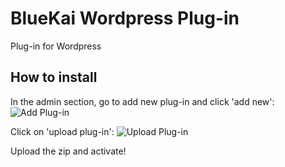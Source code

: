 # BlueKai Wordpress Plug-in
Plug-in for Wordpress

## How to install ##
In the admin section, go to add new plug-in and click 'add new':
![Add Plug-in](https://www.evernote.com/shard/s142/sh/22b550cd-f654-4090-9da4-86b4df403b00/72dcafcdf6a4a776/res/d65ad0cf-3651-44e9-92bb-80c38e47a70a/skitch.png?resizeSmall&width=832)

Click on 'upload plug-in':
![Upload Plug-in](https://www.evernote.com/shard/s142/sh/38bea760-9dad-4000-9455-74063f63c80b/f0cccb2b2b2fd3f4/res/44b88601-0053-4f51-b89b-c41682f89b69/skitch.png?resizeSmall&width=832)

Upload the zip and activate!
